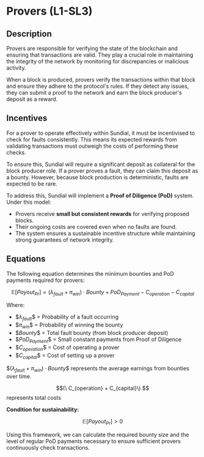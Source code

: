 # Provers (L1-SL3)

## Description
Provers are responsible for verifying the state of the blockchain and ensuring that transactions are valid. They play a crucial role in maintaining the integrity of the network by monitoring for discrepancies or malicious activity.  

When a block is produced, provers verify the transactions within that block and ensure they adhere to the protocol's rules. If they detect any issues, they can submit a proof to the network and earn the block producer's deposit as a reward.

## Incentives
For a prover to operate effectively within Sundial, it must be incentivised to check for faults consistently. This means its expected rewards from validating transactions must outweigh the costs of performing these checks.  

To ensure this, Sundial will require a significant deposit as collateral for the block producer role. If a prover proves a fault, they can claim this deposit as a bounty. However, because block production is deterministic, faults are expected to be rare.  

To address this, Sundial will implement a **Proof of Diligence (PoD)** system. Under this model:  
- Provers receive **small but consistent rewards** for verifying proposed blocks.  
- Their ongoing costs are covered even when no faults are found.  
- The system ensures a sustainable incentive structure while maintaining strong guarantees of network integrity.  

## Equations
The following equation determines the minimum bounties and PoD payments required for provers:

$$
\mathbb{E}[Payout_{Pr}] = (\lambda_{fault} + \pi_{win}) \cdot Bounty + PoD_{Payment} - C_{operation} - C_{capital}
$$

Where:  
- $$\lambda_{fault}\$$ = Probability of a fault occurring  
- $$\pi_{win}\$$ = Probability of winning the bounty  
- $$Bounty\$$ = Total fault bounty (from block producer deposit)  
- $$PoD_{Payment}\$$ = Small constant payments from Proof of Diligence  
- $$C_{operation}\$$ = Cost of operating a prover  
- $$C_{capital}\$$ = Cost of setting up a prover  

$$(\lambda_{fault} + \pi_{win}) \cdot Bounty\$$ represents the average earnings from bounties over time.

$$(\ C_{operation} + C_{capital}\) $$ represents total costs

**Condition for sustainability:**  

$$
\mathbb{E}[Payout_{Pr}] > 0 
$$

Using this framework, we can calculate the required bounty size and the level of regular PoD payments necessary to ensure sufficient provers continuously check transactions.  
